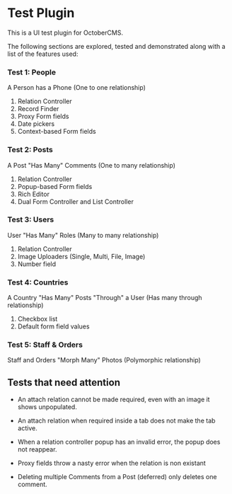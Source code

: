 # Test Plugin

This is a UI test plugin for OctoberCMS.

The following sections are explored, tested and demonstrated along with a list of the features used:

### Test 1: People

A Person has a Phone (One to one relationship)

1. Relation Controller
1. Record Finder
1. Proxy Form fields
1. Date pickers
1. Context-based Form fields

### Test 2: Posts

A Post "Has Many" Comments (One to many relationship)

1. Relation Controller
1. Popup-based Form fields
1. Rich Editor
1. Dual Form Controller and List Controller

### Test 3: Users

User "Has Many" Roles (Many to many relationship)

1. Relation Controller
1. Image Uploaders (Single, Multi, File, Image)
1. Number field

### Test 4: Countries

A Country "Has Many" Posts "Through" a User (Has many through relationship)

1. Checkbox list
1. Default form field values

### Test 5: Staff & Orders

Staff and Orders "Morph Many" Photos (Polymorphic relationship)


## Tests that need attention

- An attach relation cannot be made required, even with an image it shows unpopulated.

- An attach relation when required inside a tab does not make the tab active.

- When a relation controller popup has an invalid error, the popup does not reappear.

- Proxy fields throw a nasty error when the relation is non existant

- Deleting multiple Comments from a Post (deferred) only deletes one comment.